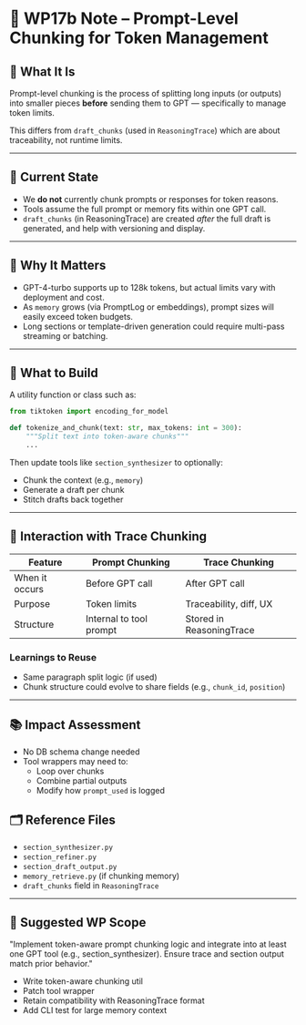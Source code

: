 # 🧩 WP17b Note – Prompt-Level Chunking for Token Management

## 🎯 What It Is
Prompt-level chunking is the process of splitting long inputs (or outputs) into smaller pieces **before** sending them to GPT — specifically to manage token limits.

This differs from `draft_chunks` (used in `ReasoningTrace`) which are about traceability, not runtime limits.

---

## 🚫 Current State
- We **do not** currently chunk prompts or responses for token reasons.
- Tools assume the full prompt or memory fits within one GPT call.
- `draft_chunks` (in ReasoningTrace) are created *after* the full draft is generated, and help with versioning and display.

---

## 🧠 Why It Matters
- GPT-4-turbo supports up to 128k tokens, but actual limits vary with deployment and cost.
- As `memory` grows (via PromptLog or embeddings), prompt sizes will easily exceed token budgets.
- Long sections or template-driven generation could require multi-pass streaming or batching.

---

## 🔧 What to Build
A utility function or class such as:
```python
from tiktoken import encoding_for_model

def tokenize_and_chunk(text: str, max_tokens: int = 300):
    """Split text into token-aware chunks"""
    ...
```

Then update tools like `section_synthesizer` to optionally:
- Chunk the context (e.g., `memory`)
- Generate a draft per chunk
- Stitch drafts back together

---

## 🔄 Interaction with Trace Chunking
| Feature            | Prompt Chunking         | Trace Chunking          |
|-------------------|-------------------------|--------------------------|
| When it occurs    | Before GPT call         | After GPT call           |
| Purpose           | Token limits            | Traceability, diff, UX   |
| Structure         | Internal to tool prompt | Stored in ReasoningTrace |

### Learnings to Reuse
- Same paragraph split logic (if used)
- Chunk structure could evolve to share fields (e.g., `chunk_id`, `position`)

---

## 📚 Impact Assessment
- No DB schema change needed
- Tool wrappers may need to:
  - Loop over chunks
  - Combine partial outputs
  - Modify how `prompt_used` is logged

## 🗂️ Reference Files
- `section_synthesizer.py`
- `section_refiner.py`
- `section_draft_output.py`
- `memory_retrieve.py` (if chunking memory)
- `draft_chunks` field in `ReasoningTrace`

---

## 📝 Suggested WP Scope
"Implement token-aware prompt chunking logic and integrate into at least one GPT tool (e.g., section_synthesizer). Ensure trace and section output match prior behavior."

- Write token-aware chunking util
- Patch tool wrapper
- Retain compatibility with ReasoningTrace format
- Add CLI test for large memory context
